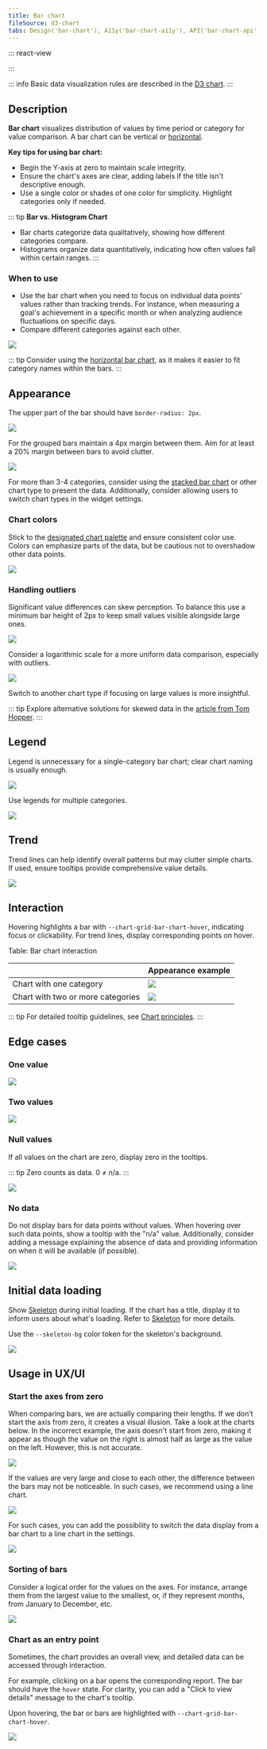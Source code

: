 ```yaml
---
title: Bar chart
fileSource: d3-chart
tabs: Design('bar-chart'), A11y('bar-chart-a11y'), API('bar-chart-api'), Examples('bar-chart-d3-code'), Changelog('d3-chart-changelog')
---
```


::: react-view

<script lang="tsx">
import React from 'react';
import PlaygroundGeneration from '@components/PlaygroundGeneration';
import { chartPlayground } from '@components/ChartPlayground';
import { Chart, BarChartProps } from '@semcore/d3-chart';

const data = [...Array(5).keys()].map((d, i) => ({
  x: i,
  Line1: Math.random() * 10,
  Line2: Math.random() * 10,
}));

const trendData = {
  Line1: data.map((item) => {
    return {
      x: item.x,
      y: item.Line1 - 0.5,
    };
  }),
  Line2: data.map((item) => {
    return {
      x: item.x,
      y: item.Line2 - 0.5,
    };
  }),
};

const App = PlaygroundGeneration((preview) => {
  const { select, radio, label, bool } = preview('Chart.Bar');

  const {
    direction,
    alignItems,
    justifyContent,
    showTotalInTooltip,
    showXAxis,
    showYAxis,
    showTooltip,
    showLegend,
    legendProps,
    patterns,
  } = chartPlayground({ select, radio, label, bool });

  const withTrend = bool({
    key: 'withTrend',
    defaultValue: false,
    label: 'With trend',
  });

  const chartProps: BarChartProps = {
    data,
    groupKey: 'x',
    plotWidth: 300,
    plotHeight: 200,
    showTotalInTooltip,
    direction,
    showTooltip,
    showXAxis,
    showYAxis,
    alignItems,
    justifyContent,
    trend: withTrend ? trendData : undefined,
    patterns,
  };

  if (showLegend) {
    chartProps.legendProps = legendProps;
  } else {
    chartProps.showLegend = false;
  }

  return <Chart.Bar {...chartProps} />;
}, {filterProps: ['data']});
</script>

:::

::: info
Basic data visualization rules are described in the [D3 chart](/data-display/d3-chart/d3-chart).
:::

## Description

**Bar chart** visualizes distribution of values by time period or category for value comparison. A bar chart can be vertical or [horizontal](/data-display/bar-horizontal/bar-horizontal).

**Key tips for using bar chart:**

- Begin the Y-axis at zero to maintain scale integrity.
- Ensure the chart's axes are clear, adding labels if the title isn't descriptive enough.
- Use a single color or shades of one color for simplicity. Highlight categories only if needed.

::: tip
**Bar vs. Histogram Chart**

- Bar charts categorize data qualitatively, showing how different categories compare.
- Histograms organize data quantitatively, indicating how often values fall within certain ranges.
:::

### When to use

- Use the bar chart when you need to focus on individual data points' values rather than tracking trends. For instance, when measuring a goal's achievement in a specific month or when analyzing audience fluctuations on specific days.
- Compare different categories against each other.

![](static/example-3.png)

::: tip
Consider using the [horizontal bar chart](/data-display/bar-horizontal/bar-horizontal), as it makes it easier to fit category names within the bars.
:::

## Appearance

The upper part of the bar should have `border-radius: 2px`. 

![](/data-display/bar-chart/static/bar-chart.png)

For the grouped bars maintain a 4px margin between them. Aim for at least a 20% margin between bars to avoid clutter.

![](/data-display/bar-chart/static/bar-chart-2.png)

For more than 3-4 categories, consider using the [stacked bar chart](/data-display/stacked-bar-chart/stacked-bar-chart) or other chart type to present the data. Additionally, consider allowing users to switch chart types in the widget settings.

### Chart colors

Stick to the [designated chart palette](/data-display/color-palette/color-palette) and ensure consistent color use. Colors can emphasize parts of the data, but be cautious not to overshadow other data points.

![](static/example-yes-no.png)

### Handling outliers

Significant value differences can skew perception. To balance this use a minimum bar height of 2px to keep small values visible alongside large ones.

![](static/outlier.png)

Consider a logarithmic scale for a more uniform data comparison, especially with outliers.

![](static/outlier-1.png)

Switch to another chart type if focusing on large values is more insightful.

::: tip
Explore alternative solutions for skewed data in the [article from Tom Hopper](https://tomhopper.me/2010/08/30/graphing-highly-skewed-data/).
:::

## Legend

Legend is unnecessary for a single-category bar chart; clear chart naming is usually enough.

![](static/legend.png)

Use legends for multiple categories.

![](static/bar-chart-2.png)

## Trend

Trend lines can help identify overall patterns but may clutter simple charts. If used, ensure tooltips provide comprehensive value details.

![](static/trend-hover.png)

## Interaction

Hovering highlights a bar with `--chart-grid-bar-chart-hover`, indicating focus or clickability. For trend lines, display corresponding points on hover.

Table: Bar chart interaction

|                                   | Appearance example                        |
| --------------------------------- | ----------------------------------------- |
| Chart with one category           | ![](/data-display/bar-chart/static/bar-chart-hover.png)                  |
| Chart with two or more categories | ![](/data-display/bar-chart/static/bar-chart-2-hover.png) |

::: tip
For detailed tooltip guidelines, see [Chart principles](/data-display/d3-chart/d3-chart#tooltip).
:::

## Edge cases

### One value

![](static/one-dot-bar-chart.png)

### Two values

![](static/two-dots.png)

### Null values

If all values on the chart are zero, display zero in the tooltips.

::: tip
Zero counts as data. 0 ≠ n/a.
:::

![](static/null-bar-chart.png)

### No data

Do not display bars for data points without values. When hovering over such data points, show a tooltip with the "n/a" value. Additionally, consider adding a message explaining the absence of data and providing information on when it will be available (if possible).

![](static/partially-trash.png)

## Initial data loading

Show [Skeleton](/components/skeleton/skeleton) during initial loading. If the chart has a title, display it to inform users about what's loading. Refer to [Skeleton](/components/skeleton/skeleton) for more details.

Use the `--skeleton-bg` color token for the skeleton's background.

![](static/bar-vertical-skeleton.png)

## Usage in UX/UI

### Start the axes from zero

When comparing bars, we are actually comparing their lengths. If we don’t start the axis from zero, it creates a visual illusion. Take a look at the charts below. In the incorrect example, the axis doesn't start from zero, making it appear as though the value on the right is almost half as large as the value on the left. However, this is not accurate.

![](static/deception-yes-no.png)

If the values are very large and close to each other, the difference between the bars may not be noticeable. In such cases, we recommend using a line chart.

![](static/example-2-yes-no.png)

For such cases, you can add the possibility to switch the data display from a bar chart to a line chart in the settings.

![](static/type.png)

### Sorting of bars

Consider a logical order for the values on the axes. For instance, arrange them from the largest value to the smallest, or, if they represent months, from January to December, etc.

![](static/sort-yes-no.png)

### Chart as an entry point

Sometimes, the chart provides an overall view, and detailed data can be accessed through interaction.

For example, clicking on a bar opens the corresponding report. The bar should have the `hover` state. For clarity, you can add a "Click to view details" message to the chart's tooltip.

Upon hovering, the bar or bars are highlighted with `--chart-grid-bar-chart-hover`.

![](static/interactive.png)

